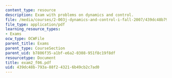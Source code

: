 ```yaml
---
content_type: resource
description: Exam with problems on dynamics and control.
file: /media/courses/2-003j-dynamics-and-control-i-fall-2007/439dc48b793a88f243216b49cb2c7ad0_exam2_f06.pdf
file_type: application/pdf
learning_resource_types:
- Exams
ocw_type: OCWFile
parent_title: Exams
parent_type: CourseSection
parent_uid: b7806f35-a1bf-e6a2-0308-951f8c19f8df
resourcetype: Document
title: exam2_f06.pdf
uid: 439dc48b-793a-88f2-4321-6b49cb2c7ad0
---
```

